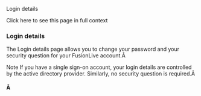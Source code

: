 Login details

Click here to see this page in full context

###  Login details

The Login details page allows you to change your password and your security
question for your FusionLive account.Â

Note  If you have a single sign-on account, your login details are controlled
by the active directory provider. Similarly, no security question is
required.Â

####  Â

